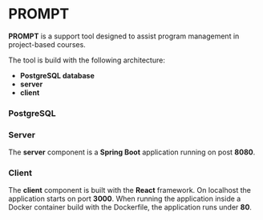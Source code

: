 # PROMPT

**PROMPT** is a support tool designed to assist program management in project-based courses.

The tool is build with the following architecture:
* **PostgreSQL database**
* **server**
* **client** 

### PostgreSQL

### Server

The **server** component is a **Spring Boot** application running on post **8080**.

### Client

The **client** component is built with the **React** framework.
On localhost the application starts on port **3000**. When running 
the application inside a Docker container build with the Dockerfile, the application runs under **80**.